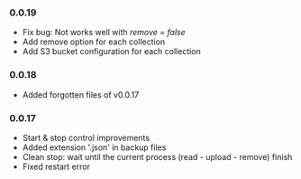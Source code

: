 ### 0.0.19
- Fix bug: Not works well with *remove = false*
- Add remove option for each collection
- Add S3 bucket configuration for each collection

### 0.0.18
- Added forgotten files of v0.0.17

### 0.0.17
- Start & stop control improvements
- Added extension '.json' in backup files
- Clean stop: wait until the current process (read - upload - remove) finish
- Fixed restart error